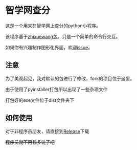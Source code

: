# 智学网查分

这是一个用来在智学网上查分的python小程序。

该程序基于[zhixuewang包](https://github.com/anwenhu/zhixuewang-python)，只是一个简单的命令行交互。

如果你有兴趣制作图形化界面，欢迎[issue](https://github.com/YogurtZebra/zhixuewang/issues)。

## 注意

为了美观起见，我对默认的包进行了修改，fork的项目位于这里。

由于使用了pyinstaller打包所以出现了一些杂项文件

打包好的exe文件位于dist文件夹下

## 如何使用

对于非程序员朋友，请直接到[Release](https://github.com/YogurtZebra/zhixuewang/releases)下载

~~程序员就不用我多说了吧~~